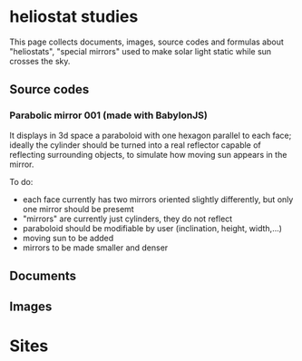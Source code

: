 # heliostat studies

This page collects documents, images, source codes and formulas about "heliostats", "special mirrors" used to make solar light static while sun crosses the sky.

## Source codes

### Parabolic mirror 001 (made with BabylonJS)

It displays in 3d space a paraboloid with one hexagon parallel to each face; ideally the cylinder should be turned into a real reflector capable of reflecting surrounding objects, to simulate how moving sun appears in the mirror.

To do:
- each face currently has two mirrors oriented slightly differently, but only one mirror should be presemt
- "mirrors" are currently just cylinders, they do not reflect
- paraboloid should be modifiable by user (inclination, height, width,...)
- moving sun to be added
- mirrors to be made smaller and denser


## Documents


## Images



# Sites
